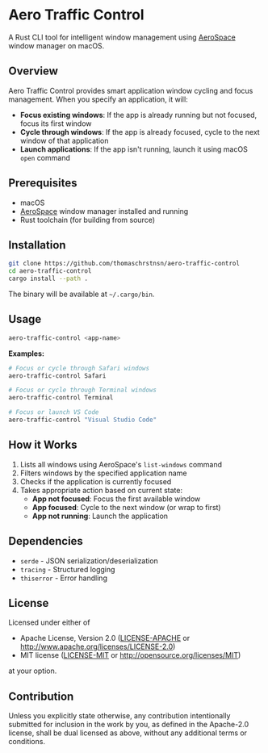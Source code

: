 # Aero Traffic Control

A Rust CLI tool for intelligent window management using [AeroSpace](https://github.com/nikitabobko/AeroSpace) window manager on macOS.

## Overview

Aero Traffic Control provides smart application window cycling and focus management. When you specify an application, it will:

- **Focus existing windows**: If the app is already running but not focused, focus its first window
- **Cycle through windows**: If the app is already focused, cycle to the next window of that application
- **Launch applications**: If the app isn't running, launch it using macOS `open` command

## Prerequisites

- macOS
- [AeroSpace](https://github.com/nikitabobko/AeroSpace) window manager installed and running
- Rust toolchain (for building from source)

## Installation

```bash
git clone https://github.com/thomaschrstnsn/aero-traffic-control
cd aero-traffic-control
cargo install --path .
```

The binary will be available at `~/.cargo/bin`.

## Usage

```bash
aero-traffic-control <app-name>
```

**Examples:**

```bash
# Focus or cycle through Safari windows
aero-traffic-control Safari

# Focus or cycle through Terminal windows  
aero-traffic-control Terminal

# Focus or launch VS Code
aero-traffic-control "Visual Studio Code"
```

## How it Works

1. Lists all windows using AeroSpace's `list-windows` command
2. Filters windows by the specified application name
3. Checks if the application is currently focused
4. Takes appropriate action based on current state:
   - **App not focused**: Focus the first available window
   - **App focused**: Cycle to the next window (or wrap to first)
   - **App not running**: Launch the application

## Dependencies

- `serde` - JSON serialization/deserialization
- `tracing` - Structured logging
- `thiserror` - Error handling

## License

Licensed under either of

- Apache License, Version 2.0
   ([LICENSE-APACHE](LICENSE-APACHE) or <http://www.apache.org/licenses/LICENSE-2.0>)
- MIT license
   ([LICENSE-MIT](LICENSE-MIT) or <http://opensource.org/licenses/MIT>)

at your option.

## Contribution

Unless you explicitly state otherwise, any contribution intentionally submitted
for inclusion in the work by you, as defined in the Apache-2.0 license, shall be
dual licensed as above, without any additional terms or conditions.

